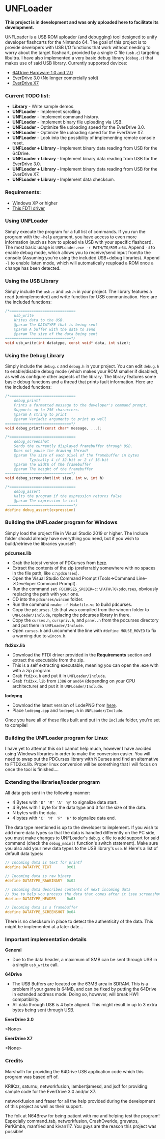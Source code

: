# UNFLoader
**This project is in development and was only uploaded here to facilitate its development.**

UNFLoader is a USB ROM uploader (and debugging) tool designed to unify developer flashcarts for the Nintendo 64. The goal of this project is to provide developers with USB I/O functions that work without needing to worry about the target flashcart, provided by a single C file (`usb.c`) targeting libultra. I have also implemented a very basic debug library (`debug.c`) that makes use of said USB library.
Currently supported devices:
* [64Drive Hardware 1.0 and 2.0](http://64drive.retroactive.be/)
* EverDrive 3.0 (No longer comercially sold)
* [EverDrive X7](https://krikzz.com/store/home/55-everdrive-64-x7.html)


### Current TODO list:
* **Library** - Write sample demos.
* **UNFLoader** - Implement scrolling.
* **UNFLoader** - Implement command history.
* **UNFLoader** - Implement binary file uploading via USB.
* **UNFLoader** - Optimize file uploading speed for the EverDrive 3.0.
* **UNFLoader** - Optimize file uploading speed for the EverDrive X7.
* **UNFLoader** - Look into the possibility of implementing remote console reset.
* **UNFLoader + Library** - Implement binary data reading from USB for the 64Drive.
* **UNFLoader + Library** - Implement binary data reading from USB for the EverDrive 3.0.
* **UNFLoader + Library** - Implement binary data reading from USB for the EverDrive X7.
* **UNFLoader + Library** - Implement data checksum.


### Requirements:
* Windows XP or higher
* [This FDTI driver](http://www.ftdichip.com/Drivers/CDM/CDM21228_Setup.zip)


### Using UNFLoader
Simply execute the program for a full list of commands. If you run the program with the `-help` argument, you have access to even more information (such as how to upload via USB with your specific flashcart). The most basic usage is `UNFLoader.exe -r PATH/TO/ROM.n64`. Append `-d` to enable debug mode, which allows you to receive/send input from/to the console (Assuming you're using the included USB+debug libraries). Append `-l` to enable listen mode, which will automatically reupload a ROM once a change has been detected.


### Using the USB Library
Simply include the `usb.c` and `usb.h` in your project. The library features a read (unimplemented) and write function for USB communication.
Here are the included functions:
```c
/*==============================
    usb_write
    Writes data to the USB.
    @param The DATATYPE that is being sent
    @param A buffer with the data to send
    @param The size of the data being sent
==============================*/
void usb_write(int datatype, const void* data, int size);
```


### Using the Debug Library
Simply include the `debug.c` and `debug.h` in your project. You can edit `debug.h` to enable/disable debug mode (which makes your ROM smaller if disabled), as well as configure other aspects of the library. The library features some basic debug functions and a thread that prints fault information.
Here are the included functions:
```c
/*==============================
    debug_printf
    Prints a formatted message to the developer's command prompt.
    Supports up to 256 characters.
    @param A string to print
    @param Variadic arguments to print as well
==============================*/
void debug_printf(const char* message, ...);

/*==============================
    debug_screenshot
    Sends the currently displayed framebuffer through USB.
    Does not pause the drawing thread!
    @param The size of each pixel of the framebuffer in bytes
           Typically 4 if 32-bit or 2 if 16-bit
    @param The width of the framebuffer
    @param The height of the framebuffer
==============================*/
void debug_screenshot(int size, int w, int h)

/*==============================
    debug_assert
    Halts the program if the expression returns false
    @param The expression to test
 ==============================*/
#define debug_assert(expression)
```


### Building the UNFLoader program for Windows
Simply load the project file in Visual Studio 2019 or higher.
The Include folder should already have everything you need, but if you wish to build/retrieve the libraries yourself:

**pdcurses.lib**
* Grab the latest version of PDCurses from [here](https://github.com/wmcbrine/PDCurses).
* Extract the contents of the zip (preferrably somewhere with no spaces in the file path, like `c:\pdcurses`).
* Open the Visual Studio Command Prompt (Tools->Command Line->Developer Command Prompt).
* Run the command `set PDCURSES_SRCDIR=c:\PATH\TO\pdcurses`, obviously replacing the path with your one.
* CD into the `pdcurses/wincon` folder.
* Run the command `nmake -f Makefile.vc` to build pdcurses.
* Copy the `pdcurses.lib` that was compiled from the wincon folder to `UNFLoader/Include`, replacing the pdcurses library in there.
* Copy the `curses.h`, `curspriv.h`, and `panel.h` from the pdcurses directory and put them in `UNFLoader/Include`.
* Open `curses.h` and uncomment the line with `#define MOUSE_MOVED` to fix a warning due to `wincon.h`.

**ftd2xx.lib**
* Download the FTDI driver provided in the **Requirements** section and extract the executable from the zip.
* This is a self extracting executable, meaning you can open the .exe with with a zip program. 
* Grab `ftd2xx.h` and put it in `UNFLoader/Include`.
* Grab `ftd2xx.lib` from `i386` or `amd64` (depending on your CPU architecture) and put it in `UNFLoader/Include`.

**lodepng**
* Download the latest version of LodePNG from [here](https://lodev.org/lodepng/).
* Place `lodepng.cpp` and `lodepng.h` in `UNFLoader/Include`.

Once you have all of these files built and put in the `Include` folder, you're set to compile!


### Building the UNFLoader program for Linux
I have yet to attempt this so I cannot help much, however I have avoided using Windows libraries in order to make the conversion easier. You will need to swap out the PDCurses library with NCurses and find an alternative to FTD2xx.lib. Proper linux conversion will be something that I will focus on once the tool is finished....


### Extending the libraries/loader program
All data gets sent in the following manner:
* 4 Bytes with `'D' 'M' 'A' '@'` to signalize data start.
* 4 Bytes with 1 byte for the data type and 3 for the size of the data.
* N bytes with the data.
* 4 bytes with `'C' 'M' 'P' 'H'` to signalize data end.

The data type mentioned is up to the developer to implement. If you wish to add more data types so that the data is handled differently on the PC side, you must make changes to UNFLoader's `debug.c` file to add support for said command (check the `debug_main()` function's switch statement). Make sure you also add your new data types to the USB library's `usb.h`! Here's a list of default data types:
```c
// Incoming data is text for printf
#define DATATYPE_TEXT       0x01

// Incoming data is raw binary
#define DATATYPE_RAWBINARY  0x02

// Incoming data describes contents of next incoming data
// Use to help you process the data that comes after it (see screenshot implmentation)
#define DATATYPE_HEADER     0x03

// Incoming data is a framebuffer
#define DATATYPE_SCREENSHOT 0x04
```
There is no checksum in place to detect the authenticity of the data. This might be implemented at a later date...


### Important implementation details
**General**
* Due to the data header, a maximum of 8MB can be sent through USB in a single `usb_write` call.

**64Drive**
* The USB Buffers are located on the 63MB area in SDRAM. This is a problem if your game is 64MB, and can be fixed by putting the 64Drive in extended address mode. Doing so, however, will break HW1 compatibility.
* All data through USB is 4 byte aligned. This might result in up to 3 extra bytes being sent through USB.

**EverDrive 3.0**

\<None>

**EverDrive X7**

\<None>


### Credits
Marshallh for providing the 64Drive USB application code which this program was based off of.

KRIKzz, saturnu, networkfusion, lambertjamesd, and jsdf for providing sample code for the EverDrive 3.0 and/or X7.

networkfusion and fraser for all the help provided during the development of this project as well as their support.

The folk at N64Brew for being patient with me and helping test the program! Especially command_tab, networkfusion, CrashOveride, gravatos, PerKimba, manfried and kivan117. You guys are the reason this project was possible!
